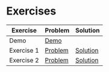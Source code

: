 # Exercises

| Exercise | Problem | Solution |
| --- | --- | --- |
| Demo | [Demo](https://codesandbox.io/s/github/bitovi/trainings/tree/main/react-context-why-when-how/Demo) |  |
| Exercise 1 | [Problem](https://codesandbox.io/s/github/bitovi/trainings/tree/main/react-context-why-when-how/Exercise1/problem) | [Solution](https://codesandbox.io/s/github/bitovi/trainings/tree/main/react-context-why-when-how/Exercise1/solution) |
| Exercise 2 | [Problem](https://codesandbox.io/s/github/bitovi/trainings/tree/main/react-context-why-when-how/Exercise2/problem) | [Solution](https://codesandbox.io/s/github/bitovi/trainings/tree/main/react-context-why-when-how/Exercise2/solution) |
